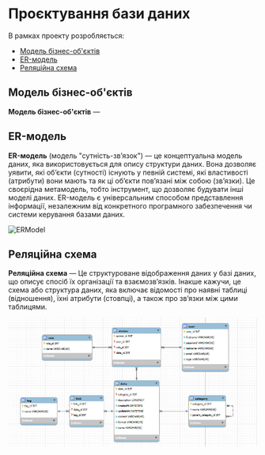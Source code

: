 # Проєктування бази даних

В рамках проекту розробляється: 
- [Модель бізнес-об'єктів](#BusinessModel)
- [ER-модель](#ERModel)
- [Реляційна схема](#RelationalSchema)



<span id="BusinessModel"></span>
## Модель бізнес-об'єктів
**Модель бізнес-об'єктів** —


<span id="ERModel"></span>
## ER-модель
**ER-модель** (модель "сутність-зв’язок") — це концептуальна модель даних, яка використовується для опису структури даних. Вона дозволяє уявити, які об’єкти (сутності) існують у певній системі, які властивості (атрибути) вони мають та як ці об’єкти пов’язані між собою (зв’язки). Це своєрідна метамодель, тобто інструмент, що дозволяє будувати інші моделі даних. ER-модель є універсальним способом представлення інформації, незалежним від конкретного програмного забезпечення чи системи керування базами даних.

![ERModel](//www.plantuml.com/plantuml/png/dP91Qpen4CNF_toAiF-RLT2Jq9EsUcjxa1LwAzFDk8Hc4qbc4Idzxet3riqsb0Kz1FczUNcpara50azjOuGGQ4dJMUu3Uld_VQcMkFmKClxkj9BtycN__B3TIIO7xGDPQ33oSljQCZn222VdLSeCv7NOW3Q38bThcmBnTUrcvmoETPC6zCvrLM48Ozuse7_Bg8-fELL0CAHzsYPgOraL4DREdzCxM50OAg-FfDrW3EvaVpNtZtdb4GZLcgAmMPTRXkrHvR1obj1IUkd1-GPwykVuIgXlc_jZzvMtkP-q_HXpPk_0bA3E7eTtkPXFvQIOcLcnc2wAdxqGl5cTvWUQw4gYMCnK9_432pxP9FiRkMV1vmMmC9dAUS53P0yBdCE1_P34zLzKOYVjfMAH5eWLMjKsvXi0)


<span id="RelationalSchema"></span>
## Реляційна схема
**Реляційна схема** — Це структуроване відображення даних у базі даних, що описує спосіб їх організації та взаємозв’язків. Інакше кажучи, це схема або структура даних, яка включає відомості про наявні таблиці (відношення), їхні атрибути (стовпці), а також про зв’язки між цими таблицями.

![RelationalSchema](guidelines/media/opendatareletiontable.jpg)
